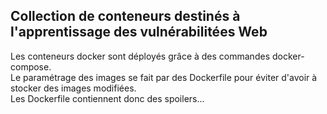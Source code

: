 ## Collection de conteneurs destinés à l'apprentissage des vulnérabilitées Web

Les conteneurs docker sont déployés grâce à des commandes docker-compose.  
Le paramétrage des images se fait par des Dockerfile pour éviter d'avoir à stocker des images modifiées.  
Les Dockerfile contiennent donc des spoilers...  
